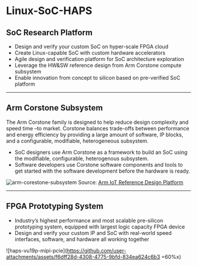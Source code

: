 # Linux-SoC-HAPS

## SoC Research Platform
* Design and verify your custom SoC on hyper-scale FPGA cloud
* Create Linux-capable SoC with custom hardware accelerators
* Agile design and verification platform for SoC architecture exploration
* Leverage the HW&SW reference design from Arm Corstone compute subsystem 
* Enable innovation from concept to silicon based on pre-verified SoC platform
---
## Arm Corstone Subsystem
The Arm Corstone family is designed to help reduce design complexity and speed time –to market. Corstone balances trade-offs between performance and energy efficiency by providing a large amount of software, IP blocks, and a configurable, modifiable, heterogeneous subsystem.

* SoC designers use Arm Corstone as a framework to build an SoC using the modifiable, configurable, heterogenous subsystem.
* Software developers use Corstone software components and tools to get started with the software development before the hardware is ready.

![arm-corestone-subsystem](https://github.com/user-attachments/assets/3659cf42-498b-4485-93ec-cce0dc48ddbc)
Source: [Arm IoT Reference Design Platform](https://https://www.arm.com/products/silicon-ip-subsystems)

---
## FPGA Prototyping System
* Industry’s highest performance and most scalable pre-silicon prototyping system,  equipped with largest logic capacity FPGA device 
* Design and verify your custom IP and SoC with real-world speed interfaces, software, and hardware all working together

![haps-vu19p-mipi-pcie](https://github.com/user-attachments/assets/f6dff28d-4308-4775-9bfd-834ea624c6b3 =60%x)
